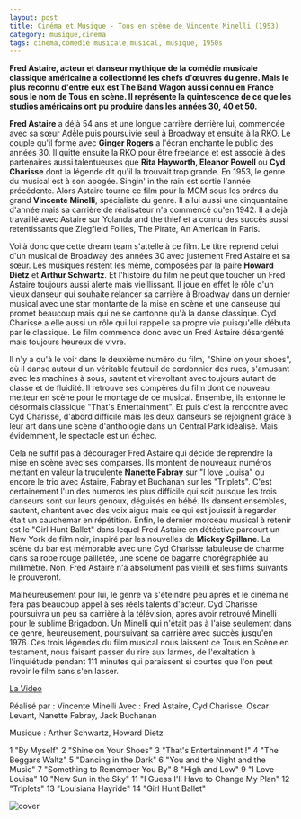 ```yaml
---
layout: post
title: Cinéma et Musique - Tous en scène de Vincente Minelli (1953)
category: musique,cinema
tags: cinema,comedie musicale,musical, musique, 1950s
---
```


**Fred Astaire, acteur et danseur mythique de la comédie musicale classique américaine a collectionné les chefs d'œuvres du genre. Mais le plus reconnu d'entre eux est The Band Wagon aussi connu en France sous le nom de Tous en scène. Il représente la quintescence de ce que les studios américains ont pu produire dans les années 30, 40 et 50.**


**Fred Astaire** a déjà 54 ans et une longue carrière derrière lui, commencée avec sa sœur Adèle puis poursuivie seul à Broadway et ensuite à la RKO. Le couple qu'il forme avec **Ginger Rogers** a l'écran enchante le public des années 30. Il quitte ensuite la RKO pour être freelance et est associé à des partenaires aussi talentueuses que **Rita Hayworth, Eleanor Powell** ou **Cyd Charisse** dont la légende dit qu'il la trouvait trop grande. En 1953, le genre du musical est à son apogée. Singin' in the rain est sortie l'année précédente. Alors Astaire tourne ce film pour la MGM sous les ordres du grand **Vincente Minelli**, spécialiste du genre. Il a lui aussi une cinquantaine d'année mais sa carrière de réalisateur n'a commencé qu'en 1942. Il a déjà travaillé avec Astaire sur Yolanda and the thief et a connu des succès aussi retentissants que Ziegfield Follies, The Pirate, An American in Paris.

Voilà donc que cette dream team s'attelle à ce film. Le titre reprend celui d'un musical de Broadway des années 30 avec justement Fred Astaire et sa sœur. Les musiques restent les même, composées par la paire **Howard Dietz** et **Arthur Schwartz**. Et l'histoire du film ne peut que toucher un Fred Astaire toujours aussi alerte mais vieillissant. Il joue en effet le rôle d'un vieux danseur qui souhaite relancer sa carrière à Broadway dans un dernier musical avec une star montante de la mise en scène et une danseuse qui promet beaucoup mais qui ne se cantonne qu'à la danse classique. Cyd Charisse a elle aussi un rôle qui lui rappelle sa propre vie puisqu'elle débuta par le classique. Le film commence donc avec un Fred Astaire désargenté mais toujours heureux de vivre.

Il n'y a qu'à le voir dans le deuxième numéro du film, "Shine on your shoes", où il danse autour d'un véritable fauteuil de cordonnier des rues, s'amusant avec les machines à sous, sautant et virevoltant avec toujours autant de classe et de fluidité. Il retrouve ses compères du film dont ce nouveau metteur en scène pour le montage de ce musical. Ensemble, ils entonne le désormais classique "That's Entertainment". Et puis c'est la rencontre avec Cyd Charisse, d'abord difficile mais les deux danseurs se rejoignent grâce à leur art dans une scène d'anthologie dans un Central Park idéalisé. Mais évidemment, le spectacle est un échec.

Cela ne suffit pas à décourager Fred Astaire qui décide de reprendre la mise en scène avec ses comparses. Ils montent de nouveaux numéros mettant en valeur la truculente **Nanette Fabray** sur "I love Louisa" ou encore le trio avec Astaire, Fabray et Buchanan sur les "Triplets". C'est certainement l'un des numéros les plus difficile qui soit puisque les trois danseurs sont sur leurs genoux, déguisés en bébé. Ils dansent ensembles, sautent, chantent avec des voix aigus mais ce qui est jouissif à regarder était un cauchemar en répétition. Enfin, le dernier morceau musical à retenir est le "Girl Hunt Ballet" dans lequel Fred Astaire en détéctive parcourt un New York de film noir, inspiré par les nouvelles de **Mickey Spillane**. La scène du bar est mémorable avec une Cyd Charisse fabuleuse de charme dans sa robe rouge pailletée, une scène de bagarre chorégraphiée au millimètre. Non, Fred Astaire n'a absolument pas vieilli et ses films suivants le prouveront.

Malheureusement pour lui, le genre va s'éteindre peu après et le cinéma ne fera pas beaucoup appel à ses réels talents d'acteur. Cyd Charisse poursuivra un peu sa carrière à la télévision, après avoir retrouvé Minelli pour le sublime Brigadoon. Un Minelli qui n'était pas à l'aise seulement dans ce genre, heureusement, poursuivant sa carrière avec succès jusqu'en 1976. Ces trois légendes du film musical nous laissent ce Tous en Scène en testament, nous faisant passer du rire aux larmes, de l'exaltation à l'inquiétude pendant 111 minutes qui paraissent si courtes que l'on peut revoir le film sans s'en lasser.


[La Video](https://www.youtube.com/watch?v=h0HNmHCKgH0)

Réalisé par : Vincente Minelli Avec : Fred Astaire, Cyd Charisse, Oscar Levant, Nanette Fabray, Jack Buchanan

Musique : Arthur Schwartz, Howard Dietz

1 "By Myself"
2 "Shine on Your Shoes"
3 "That's Entertainment !"
4 "The Beggars Waltz"
5 "Dancing in the Dark"
6 "You and the Night and the Music"
7 "Something to Remember You By"
8 "High and Low"
9 "I Love Louisa"
10 "New Sun in the Sky"
11 "I Guess I'll Have to Change My Plan"
12 "Triplets"
13 "Louisiana Hayride" 
14 "Girl Hunt Ballet"

![cover](http://cheziceman.files.wordpress.com/2010/09/bandwagon11.jpg)



